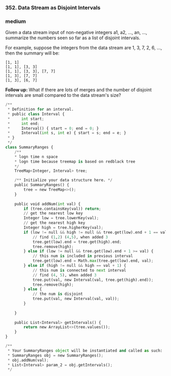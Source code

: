 ### 352. Data Stream as Disjoint Intervals

### medium

Given a data stream input of non-negative integers a1, a2, ..., an, ..., summarize the numbers seen so far as a list of disjoint intervals.

For example, suppose the integers from the data stream are 1, 3, 7, 2, 6, ..., then the summary will be:

```
[1, 1]
[1, 1], [3, 3]
[1, 1], [3, 3], [7, 7]
[1, 3], [7, 7]
[1, 3], [6, 7]
```

**Follow up:**
What if there are lots of merges and the number of disjoint intervals are small compared to the data stream's size?

```python
/**
 * Definition for an interval.
 * public class Interval {
 *     int start;
 *     int end;
 *     Interval() { start = 0; end = 0; }
 *     Interval(int s, int e) { start = s; end = e; }
 * }
 */
class SummaryRanges {
    /**
    * logn time n space
    * logn time because treemap is based on redblack tree
    */
    TreeMap<Integer, Interval> tree;

    /** Initialize your data structure here. */
    public SummaryRanges() {
        tree = new TreeMap<>();
    }
    
    public void addNum(int val) {
        if (tree.containsKey(val)) return;
        // get the nearest low key
        Integer low = tree.lowerKey(val);
        // get the nearest high key
        Integer high = tree.higherKey(val);
        if (low != null && high != null && tree.get(low).end + 1 == val && high == val + 1) {
            // find (1,2) (4,5), when added 3
            tree.get(low).end = tree.get(high).end;
            tree.remove(high);
        } else if (low != null && tree.get(low).end + 1 >= val) {
            // this num is included in previous interval
            tree.get(low).end = Math.max(tree.get(low).end, val);
        } else if (high != null && high == val + 1) {
            // this num is connected to next interval
            // find (4, 5), when added 3
            tree.put(val, new Interval(val, tree.get(high).end));
            tree.remove(high);
        } else {
            // the num is disjoint
            tree.put(val, new Interval(val, val));
        }
        
    }
    
    public List<Interval> getIntervals() {
        return new ArrayList<>(tree.values());
    }
}

/**
 * Your SummaryRanges object will be instantiated and called as such:
 * SummaryRanges obj = new SummaryRanges();
 * obj.addNum(val);
 * List<Interval> param_2 = obj.getIntervals();
 */
```

